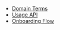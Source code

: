 - [Domain Terms](domain_terms.md)
- [Usage API](usage_api.md)
- [Onboarding Flow](onboarding_flow.md)
